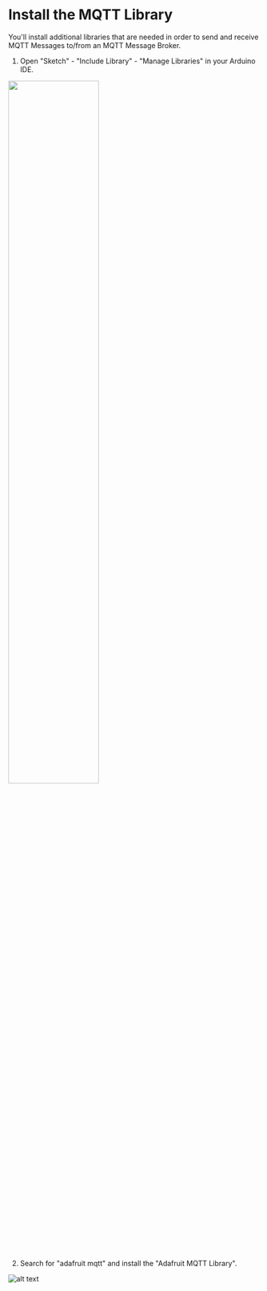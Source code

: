 # Install the MQTT Library
You'll install additional libraries that are needed in order to send and receive MQTT Messages to/from an MQTT Message Broker.

1. Open "Sketch" - "Include Library" - "Manage Libraries" in your Arduino IDE.

<img src="https://github.com/cvolkmer/iot-hackathon/blob/master/images/3_1_mqtt_library.png" width="60%">

2. Search for "adafruit mqtt" and install the "Adafruit MQTT Library".

![alt text](https://github.com/cvolkmer/iot-hackathon/blob/master/images/3_2_mqtt_library.png)
